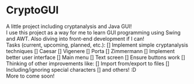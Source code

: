 # CryptoGUI
A little project including cryptanalysis and Java GUI!
<br>
I use this project as a way for me to learn GUI programming using Swing and AWT. Also diving into front-end development if I can!
<br>
Tasks (current, upcoming, planned, etc.):
[] Implement simple cryptanalysis techniques
  [] Caesar
  [] Vigenere
  [] Porta
  [] Zimmermann
[] Implement better user interface
  [] Main menu
  [] Text screen
  [] Ensure buttons work
[] Thinking of other improvements like:
  [] Import from/export to files
  [] Including/ignoring special characters
  [] and others! :D
<br>
More to come soon!
